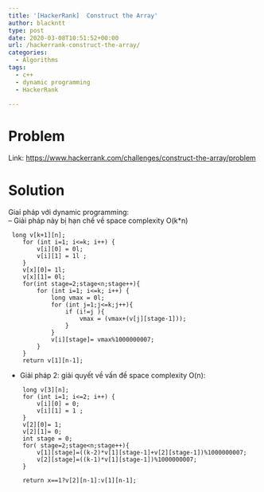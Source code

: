 ```yaml
---
title: '[HackerRank]  Construct the Array'
author: blackntt
type: post
date: 2020-03-08T10:51:52+00:00
url: /hackerrank-construct-the-array/
categories:
  - Algorithms
tags:
  - c++
  - dynamic programming
  - HackerRank

---
```

# Problem

Link: https://www.hackerrank.com/challenges/construct-the-array/problem

# Solution

Giaỉ pháp với dynamic programming:  
&#8211; Giải pháp này bị hạn chế về space complexity O(k*n)

<pre><code class="language-cpp line-numbers"> long v[k+1][n];
    for (int i=1; i&lt;=k; i++) {
        v[i][0] = 0l;
        v[i][1] = 1l ;
    }
    v[x][0]= 1l;
    v[x][1]= 0l;
    for(int stage=2;stage&lt;n;stage++){
        for (int i=1; i&lt;=k; i++) {
            long vmax = 0l;
            for (int j=1;j&lt;=k;j++){
                if (i!=j ){
                    vmax = (vmax+(v[j][stage-1]));
                }
            }
            v[i][stage]= vmax%1000000007;
        }
    }    
    return v[1][n-1];
</code></pre>

  * Giải pháp 2: giải quyết về vấn đề space complexity O(n):

<pre><code class="language-cpp line-numbers">    long v[3][n];
    for (int i=1; i&lt;=2; i++) {
        v[i][0] = 0;
        v[i][1] = 1 ;
    }
    v[2][0]= 1;
    v[2][1]= 0;
    int stage = 0;
    for( stage=2;stage&lt;n;stage++){
        v[1][stage]=((k-2)*v[1][stage-1]+v[2][stage-1])%1000000007;
        v[2][stage]=((k-1)*v[1][stage-1])%1000000007;
    }    

    return x==1?v[2][n-1]:v[1][n-1];
</code></pre>